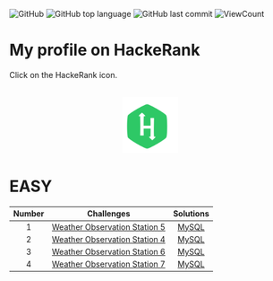 ![GitHub](https://img.shields.io/github/license/lephanthutra/SQL-HackeRank?style=flat)
![GitHub top language](https://img.shields.io/github/languages/top/lephanthutra/SQL-HackeRank?style=flat)
![GitHub last commit](https://img.shields.io/github/last-commit/lephanthutra/SQL-HackeRank?style=flat)
![ViewCount](https://views.whatilearened.today/views/github/lephanthutra/SQL-HackeRank.svg?cache=remove)

# My profile on HackeRank

Click on the HackeRank icon.
<p align="center">  
	<br> 
	<a href="https://www.hackerrank.com/lpttra_iu_itds">
        <img height=100 src="https://github.com/lephanthutra/SQL-HackeRank/blob/main/hackerrank.svg"> 
    </a>
    <br>
</p>


# EASY 

| Number | Challenges | Solutions |
|:------:|------------|:---------:|
| 1 | [Weather Observation Station 5](https://www.hackerrank.com/challenges/weather-observation-station-5/problem) | [MySQL](Weather%20Observation%20Station%205.sql)|
| 2 | [Weather Observation Station 4](https://www.hackerrank.com/challenges/weather-observation-station-4/problem) | [MySQL](Weather%20Observation%20Station%204.sql)|
| 3 | [Weather Observation Station 6](https://www.hackerrank.com/challenges/weather-observation-station-6/problem) | [MySQL](Weather%20Observation%20Station%206.sql)|
| 4 | [Weather Observation Station 7](https://www.hackerrank.com/challenges/weather-observation-station-7/problem) | [MySQL](Weather%20Observation%20Station%207.sql)|
